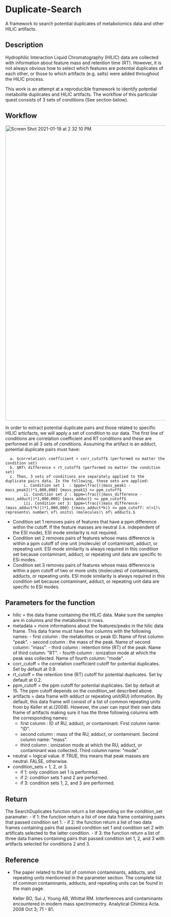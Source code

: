# Duplicate-Search
A framework to search potential duplicates of metabolomics data and other HILIC artifacts. 

## Description

Hydrophilic Interaction Liquid Chromatography (HILIC) data are collected with information about feature mass and retention time (RT). However, it is not always obvious how to select which features are potential duplicates of each other, or those to which artifacts (e.g. salts) were added throughout the HILIC  process. 

This work is an attempt at a reproducible framework to identify potential metabolite duplicates and HILIC artifacts. The workflow of this particular quest consists of 3 sets of conditions (See section below).            

 ## Workflow 
 
<img width="925" alt="Screen Shot 2021-01-19 at 2 32 10 PM" src="https://user-images.githubusercontent.com/72724703/105083710-4a50bf00-5a63-11eb-8e7e-e65c9f7548bc.png">

In order to extract potential duplicate pairs and those related to specific HILIC articfacts, we will apply a set of condition to our data. 
The first line of conditions are correlation coefficient and RT conditions and these are performed in all 3 sets of conditions. Assuming the artifact is an adduct, potential duplicate pairs must have:
      
      a. $correlation\ coefficient > corr_cutoff$ (performed no matter the condition set)
      b. $RT\ difference < rt_cutoff$ (performed no matter the condition set)
      c. Then, 3 sets of conditions are separately applied to the duplicate pairs data. In the following, these sets are applied:
            i. Condition set 1  : $ppm=\frac{(|mass_peak1 - mass_peak2|)*1,000,000} {mass_peak1} <= ppm_cutoff$
            ii. Condition set 2 : $ppm=\frac{(|mass_difference - mass_adduct|)*1,000,000} {mass_adduct} <= ppm_cutoff$
            iii. Condition set 3: $ppm=\frac{(|mass_difference-(mass_adduct*k)|)*1,000,000} {(mass_adduct*k)} <= ppm_cutoff: n(>1)\ represents\ number\ of\ units\ (molecules)\ of\ adducts.$
 
   - Condition set 1 removes pairs of features that have a ppm difference within the cutoff. If the feature masses are neutral (i.e. independent of the ESI mode), ESI mode similarity is not required. 
   - Condition set 2 removes pairs of features whose mass difference is within a ppm cutoff of one unit (molecule) of contaminant, adduct, or repeating unit. ESI mode similarity is always required in this condition set because contaminant, adduct, or repeating unit data are specific to ESi modes.
   - Condition set 3 removes pairs of features whose mass difference is within a ppm cutoff of two or more units (molecules) of contaminants, adducts, or repeating units. ESI mode similarity is always required in this condition set because contaminant, adduct, or repeating unit data are specific to ESi modes.
 
## Parameters for the function

  - hilic          = the data frame containing the HILIC data. Make sure the samples are in columns and the metabolites in rows. 
  - metadata       = more informations about the features/peaks in the hilic data frame. This data frame must have four columns with the following names:
        - first column  : the metabolites or peak ID. Name of first column: "peak".
        - second column : the mass of the peak. Name of second column: "mass".
        - third column  : retention time (RT) of the peak. Name of third column: "RT".
        - fourth column : ionization mode at which the peak was collected. Name of fourth column: "mode".
   - corr_cutoff   = the correlation coefficient cutoff for potential duplicates. Set by default at 0.9.
   - rt_cutoff     = the retention time (RT) cutoff for potential duplicates. Set by default at 0.2.
   - ppm_cutoff    = the ppm cutoff for potential duplicates. Set by default at 15. The ppm cutoff depends on the condition_set described above. 
   - artifacts      = data frame with adduct or repeating unit(RU) information. By default, this data frame will consist of a list of common repeating units from by Keller et al.(2008). However, the user can input their own data frame of artifacts making sure it has the three following columns with the corresponding names:
        - first column  : ID of RU, adduct, or contaminant. First column name: "ID".
        - second column : mass of the RU, adduct, or contaminant. Second column name: "mass".
        - third column  : ionization mode at which the RU, adduct, or contaminant was collected. Third column name: "mode".
   - neutral        = logical value. If TRUE, this means that peak masses are neutral. FALSE, otherwise.
   - condition_sets = 1, 2, or 3. 
        - if 1: only condition set 1 is performed. 
        - if 2: condition sets 1 and 2 are performed. 
        - if 3: condition sets 1, 2, and 3 are performed.
 
 ## Return
 
The SearchDuplicates function return a list depending on the condition_set paramater:
      - if 1: the function return a list of one data frame containing pairs that passed condition set 1.
      - if 2: the function return a list of two data frames containing pairs that passed condition set 1 and condition set 2 with artificats selected to the latter condition.
      - if 3: the function return a list of three data frames containing pairs that passed condition set 1, 2, and 3 with artifacts selected for conditions 2 and 3.
    
## Reference

- The paper related to the list of common contaminants, adducts, and repeating units mentionned in the parameter section. The complete list of common contaminants, adducts, and repeating units can be found in the main page. 

     Keller BO, Sui J, Young AB, Whittal RM. Interferences and contaminants encountered in modern mass spectromectry. Analytical Chimica Acta. 2008 Oct 3; 71 - 81. 


